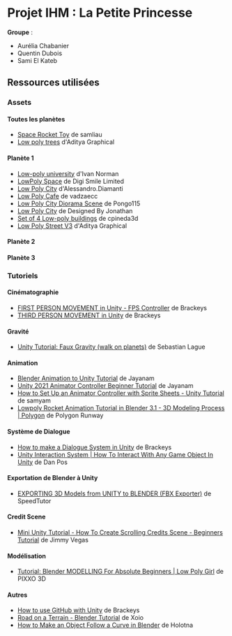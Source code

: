 # Projet IHM : La Petite Princesse

**Groupe** :
- Aurélia Chabanier
- Quentin Dubois
- Sami El Kateb

## Ressources utilisées

### Assets

#### Toutes les planètes
- [Space Rocket Toy](https://sketchfab.com/3d-models/space-rocket-toy-bbaebe57f0cc4d179d6b86021effd987#download) de samliau
- [Low poly trees](https://sketchfab.com/3d-models/low-poly-trees-51cae4a194344e8bbfbd0a4cff205f76) d'Aditya Graphical

#### Planète 1
- [Low-poly university](https://sketchfab.com/3d-models/low-poly-university-a68d0b72205b49849ed1e6d6c3851749) d'Ivan Norman
- [LowPoly Space](https://assetstore.unity.com/packages/3d/vehicles/air/lowpoly-space-cars-149383) de Digi Smile Limited
- [Low Poly City](https://sketchfab.com/3d-models/low-poly-city-41697300a4c643d089784b8688b2ed2c) d'Alessandro.Diamanti
- [Low Poly Cafe](https://sketchfab.com/3d-models/low-poly-cafe-e1ca53cf4b654740aeaaacb2fa25982d) de vadzaecc
- [Low Poly City Diorama Scene](https://sketchfab.com/3d-models/low-poly-city-diorama-scene-1618d4c313874e83a6bd23dc042ee0e7) de Pongo115
- [Low Poly City](https://sketchfab.com/3d-models/low-poly-city-9d9da8a590394d51be6df1a2f2a6536e) de Designed By Jonathan
- [Set of 4 Low-poly buildings](https://sketchfab.com/3d-models/set-of-4-low-poly-buildings-491530e7cd1b4d5f83c1d58b538ae2ad) de cpineda3d
- [Low Poly Street V3](https://sketchfab.com/3d-models/low-poly-street-v3-6a2bf7baba794aaca2e55171b526d452) d'Aditya Graphical

#### Planète 2
#### Planète 3

### Tutoriels

#### Cinématographie
- [FIRST PERSON MOVEMENT in Unity - FPS Controller](https://www.youtube.com/watch?v=_QajrabyTJc&t=826s) de Brackeys
- [THIRD PERSON MOVEMENT in Unity](https://www.youtube.com/watch?v=4HpC--2iowE&t=1002s) de Brackeys

#### Gravité
- [Unity Tutorial: Faux Gravity (walk on planets)](https://www.youtube.com/watch?v=gHeQ8Hr92P4) de Sebastian Lague

#### Animation
- [Blender Animation to Unity Tutorial](https://www.youtube.com/watch?v=uWexElqDcaA) de Jayanam
- [Unity 2021 Animator Controller Beginner Tutorial](https://www.youtube.com/watch?v=tveRasxUabo) de Jayanam
- [How to Set Up an Animator Controller with Sprite Sheets - Unity Tutorial](https://www.youtube.com/watch?v=1Ll1fy2EehU) de samyam
- [Lowpoly Rocket Animation Tutorial in Blender 3.1 - 3D Modeling Process | Polygon](https://www.youtube.com/watch?v=yWdl_jdO9hU) de Polygon Runway

#### Système de Dialogue
- [How to make a Dialogue System in Unity](https://www.youtube.com/watch?v=_nRzoTzeyxU) de Brackeys
- [Unity Interaction System | How To Interact With Any Game Object In Unity](https://www.youtube.com/watch?v=THmW4YolDok) de Dan Pos

#### Exportation de Blender à Unity
- [EXPORTING 3D Models from UNITY to BLENDER (FBX Exporter)](https://www.youtube.com/watch?v=-voE4FrU0Ms) de SpeedTutor

#### Credit Scene
- [Mini Unity Tutorial - How To Create Scrolling Credits Scene - Beginners Tutorial](https://www.youtube.com/watch?v=cj6hwCjiVZE) de Jimmy Vegas

#### Modélisation
- [Tutorial: Blender MODELLING For Absolute Beginners | Low Poly Girl](https://www.youtube.com/watch?v=sbCW0Cs7aI8) de PIXXO 3D

#### Autres
- [How to use GitHub with Unity](https://www.youtube.com/watch?v=qpXxcvS-g3g) de Brackeys
- [Road on a Terrain - Blender Tutorial](https://www.youtube.com/watch?v=eS-PharWyUk) de Xoio
- [How to Make an Object Follow a Curve in Blender](https://www.youtube.com/watch?v=IfgdeupBfP0) de Holotna